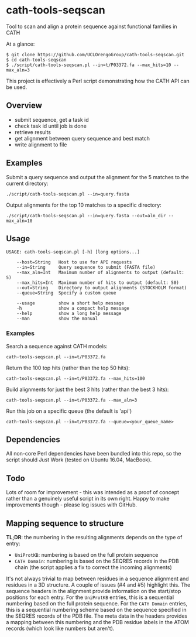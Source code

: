 # cath-tools-seqscan

Tool to scan and align a protein sequence against functional families in CATH

At a glance:

```
$ git clone https://github.com/UCLOrengoGroup/cath-tools-seqscan.git
$ cd cath-tools-seqscan
$ ./script/cath-tools-seqscan.pl --in=t/P03372.fa --max_hits=10 --max_aln=3
```

This project is effectively a Perl script demonstrating how the CATH API can be used.

## Overview
 - submit sequence, get a task id
 - check task id until job is done
 - retrieve results
 - get alignment between query sequence and best match
 - write alignment to file

## Examples

Submit a query sequence and output the alignment for the 5 matches to the current directory:

```
./script/cath-tools-seqscan.pl --in=query.fasta
```

Output alignments for the top 10 matches to a specific directory:

```
./script/cath-tools-seqscan.pl --in=query.fasta --out=aln_dir --max_aln=10
```

## Usage
```
USAGE: cath-tools-seqscan.pl [-h] [long options...]

    --host=String   Host to use for API requests
    --in=String     Query sequence to submit (FASTA file)
    --max_aln=Int   Maximum number of alignments to output (default: 5)
    --max_hits=Int  Maximum number of hits to output (default: 50)
    --out=String    Directory to output alignments (STOCKHOLM format)
    --queue=String  Specify a custom queue

    --usage         show a short help message
    -h              show a compact help message
    --help          show a long help message
    --man           show the manual
```

### Examples

Search a sequence against CATH models:

```
cath-tools-seqscan.pl --in=t/P03372.fa
```

Return the 100 top hits (rather than the top 50 hits):

```
cath-tools-seqscan.pl --in=t/P03372.fa --max_hits=100
```

Build alignments for just the best 3 hits (rather than the best 3 hits):

```
cath-tools-seqscan.pl --in=t/P03372.fa --max_aln=3
```

Run this job on a specific queue (the default is 'api')

```
cath-tools-seqscan.pl --in=t/P03372.fa --queue=<your_queue_name>
```

## Dependencies
All non-core Perl dependencies have been bundled into this repo, so the script
should Just Work (tested on Ubuntu 16.04, MacBook).

## Todo
Lots of room for improvement - this was intended as a proof of concept rather
than a genuinely useful script in its own right. Happy to make improvements
though - please log issues with GitHub.

## Mapping sequence to structure

**TL;DR**: the numbering in the resulting alignments depends on the type of entry:

 * ```UniProtKB```: numbering is based on the full protein sequence
 * ```CATH Domain```: numbering is based on the SEQRES records in the PDB chain (the script applies a fix to correct the incoming alignments)

It's not always trivial to map between residues in a sequence alignment and residues in a 3D structure.
A couple of issues (#4 and #5) highlight this. The sequence headers in the alignment provide
information on the start/stop positions for each entry. For the ```UniProtKB``` entries, this is a sequential
numbering based on the full protein sequence. For the ```CATH Domain``` entries, this is a sequential numbering scheme based on the sequence specified in the SEQRES records of the PDB file. The meta data in the headers provides a mapping between this numbering
and the PDB residue labels in the ATOM records (which look like numbers but aren't).
